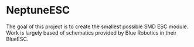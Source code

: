# NeptuneESC
The goal of this project is to create the smallest possible SMD ESC module. Work is largely based of schematics provided by Blue Robotics in their BlueESC. 
